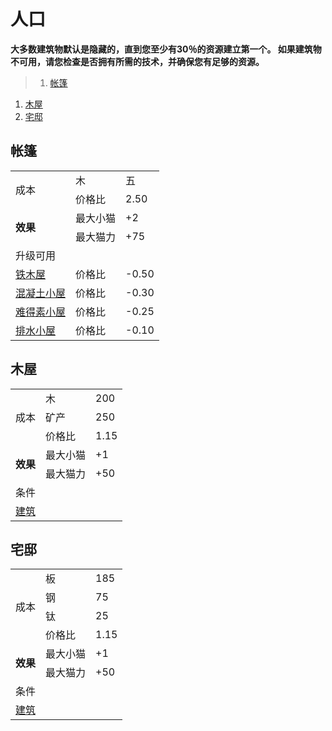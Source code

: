 # 人口
**大多数建筑物默认是隐藏的，直到您至少有30％的资源建立第一个。 如果建筑物不可用，请您检查是否拥有所需的技术，并确保您有足够的资源。**

>1. [帐篷](#帐篷 "帐篷")
1. [木屋](#木屋 "木屋")
1. [宅邸](#宅邸 "宅邸")


## 帐篷
<table class="wikitable">
	<tbody>
		<tr>
			<td rowspan="2" class="em">
				<span >
							成本
				</span>
			</td>
			<td >
				<span >
							木
				</span>
			</td>
			<td >
				<span >
							五
				</span>
			</td>
		</tr>
		<tr>
			<td >
						价格比
			</td>
			<td >
						2.50
			</td>
		</tr>
		<tr>
			<td rowspan="2">
				<strong>
							效果
				</strong>
			</td>
			<td >
						最大小猫
			</td>
			<td >
						+2
			</td>
		</tr>
		<tr>
			<td >
						最大猫力
			</td>
			<td >
						+75
			</td>
		</tr>
		<tr>
			<td colspan="3" class="em">
						升级可用
			</td>
		</tr>
		<tr>
			<td>
				<a href="#">
							铁木屋
				</a>
			</td>
			<td >
						价格比
			</td>
			<td >
						-0.50
			</td>
		</tr>
		<tr>
			<td>
				<a href="#">
							混凝土小屋
				</a>
			</td>
			<td >
						价格比
			</td>
			<td >
						-0.30
			</td>
		</tr>
		<tr>
			<td>
				<a href="#">
							难得素小屋
				</a>
			</td>
			<td >
						价格比
			</td>
			<td >
						-0.25
			</td>
		</tr>
		<tr>
			<td>
				<a href="#">
							排水小屋
				</a>
			</td>
			<td >
						价格比
			</td>
			<td >
						-0.10
			</td>
		</tr>
	</tbody>
</table>

## 木屋
<table class="wikitable">
	<tbody>
		<tr>
			<td rowspan="3" class="em">
				<span >
							成本
				</span>
			</td>
			<td >
				<span >
							木
				</span>
			</td>
			<td >
				<span >
							200
				</span>
			</td>
		</tr>
		<tr>
			<td >
						矿产
			</td>
			<td >
						250
			</td>
		</tr>
		<tr>
			<td >
						价格比
			</td>
			<td >
						1.15
			</td>
		</tr>
		<tr>
			<td rowspan="2">
				<strong>
							效果
				</strong>
			</td>
			<td >
						最大小猫
			</td>
			<td >
						+1
			</td>
		</tr>
		<tr>
			<td >
						最大猫力
			</td>
			<td >
						+50
			</td>
		</tr>
		<tr>
			<td colspan="3" class="em">
						条件
			</td>
		</tr>
		<tr>
			<td colspan="3">
				<a href="#">
							建筑
				</a>
			</td>
		</tr>
	</tbody>
</table>

## 宅邸
<table class="wikitable">
	<tbody>
		<tr>
			<td rowspan="4" class="em">
				<span >
							成本
				</span>
			</td>
			<td >
				<span >
							板
				</span>
			</td>
			<td >
				<span >
							185
				</span>
			</td>
		</tr>
		<tr>
			<td >
						钢
			</td>
			<td >
						75
			</td>
		</tr>
		<tr>
			<td >
						钛
			</td>
			<td >
						25
			</td>
		</tr>
		<tr>
			<td >
						价格比
			</td>
			<td >
						1.15
			</td>
		</tr>
		<tr>
			<td rowspan="2">
				<strong>
							效果
				</strong>
			</td>
			<td >
						最大小猫
			</td>
			<td >
						+1
			</td>
		</tr>
		<tr>
			<td >
						最大猫力
			</td>
			<td >
						+50
			</td>
		</tr>
		<tr>
			<td colspan="3" class="em">
						条件
			</td>
		</tr>
		<tr>
			<td colspan="3">
				<a href="#">
							建筑
				</a>
			</td>
		</tr>
	</tbody>
</table>
